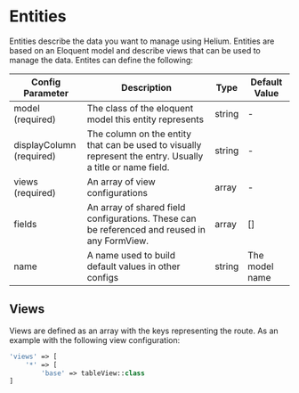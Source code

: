 # Entities

Entities describe the data you want to manage using Helium. Entities are based on an Eloquent model and describe views that can be used to manage the data. Entites can define the following:

| Config Parameter | Description | Type | Default Value |
| --- | --- | --- | -- |
| model<br>(required) | The class of the eloquent model this entity represents | string | - |
| displayColumn<br>(required) | The column on the entity that can be used to visually represent the entry. Usually a title or name field. | string | - |
| views<br>(required) | An array of view configurations | array | - |
| fields<br> | An array of shared field configurations. These can be referenced and reused in any FormView. | array | [] |
| name | A name used to build default values in other configs | string | The model name |

## Views

Views are defined as an array with the keys representing the route. As an example with the following view configuration:

```php
'views' => [
    '*' => [
        'base' => tableView::class
]
